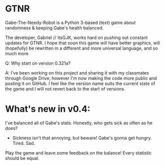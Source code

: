 # GTNR
Gabe-The-Needy-Robot is a Python 3-based (text) game about randomness &amp; keeping Gabe's health balanced.

The developer, Gabriel // ItsGJK, works hard on pushing out constant updates for GTNR. 
I hope that soon this game will have better graphics, will (hopefully) be rewritten in a different and more universal language, and so much more

Q: Why start on version 0.321a?

A: I've been working on this project and sharing it with my classmates through Google Drive, however I'm now making the code more public and posting it on GitHub. I feel like the version name suits the current state of the game and I will not revert back to the start of versions.

# What's new in v0.4:
I've balanced all of Gabe's stats. Honestly, who gets sick as often as he does?

 - Sickness isn't that annoying, but beware! Gabe's gonna get hungry. Tired. Sad.
 
Play the game and leave some feedback on the balance! Every statistic should be equal.
